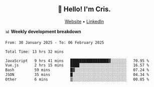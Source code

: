 
<h2 align="center">👋 Hello! I'm Cris.</h2>
<p align="center">
  <a href="https://www.criscunas.dev">Website</a> •
  <a href="https://www.linkedin.com/in/cristophercunas/">LinkedIn</a> 
</p>


📊 **Weekly development breakdown**
<!--START_SECTION:waka-->

```txt
From: 30 January 2025 - To: 06 February 2025

Total Time: 13 hrs 32 mins

JavaScript   9 hrs 41 mins   █████████████████▓░░░░░░░   70.95 %
Vue.js       2 hrs 15 mins   ████░░░░░░░░░░░░░░░░░░░░░   16.57 %
Bash         59 mins         █▓░░░░░░░░░░░░░░░░░░░░░░░   07.24 %
JSON         35 mins         █░░░░░░░░░░░░░░░░░░░░░░░░   04.34 %
Other        6 mins          ▒░░░░░░░░░░░░░░░░░░░░░░░░   00.85 %
```

<!--END_SECTION:waka-->
